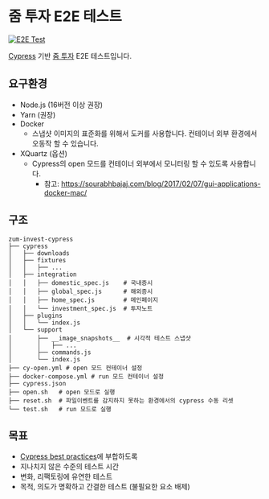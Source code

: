 # 줌 투자 E2E 테스트

[![E2E Test](https://github.com/Xvezda/zum-invest-cypress/actions/workflows/e2e.yml/badge.svg)](https://github.com/Xvezda/zum-invest-cypress/actions/workflows/e2e.yml)

[Cypress](https://cypress.io) 기반 [줌 투자](https://invest.zum.com/) E2E 테스트입니다.

## 요구환경
* Node.js (16버전 이상 권장)
* Yarn (권장)
* Docker
  * 스냅샷 이미지의 표준화를 위해서 도커를 사용합니다. 컨테이너 외부 환경에서 오동작 할 수 있습니다.
* XQuartz (옵션)
  * Cypress의 open 모드를 컨테이너 외부에서 모니터링 할 수 있도록 사용합니다.
    * 참고: https://sourabhbajaj.com/blog/2017/02/07/gui-applications-docker-mac/

## 구조
```
zum-invest-cypress
├── cypress
│   ├── downloads
│   ├── fixtures
│   │   ├── ...
│   ├── integration
│   │   ├── domestic_spec.js    # 국내증시
│   │   ├── global_spec.js      # 해외증시
│   │   ├── home_spec.js        # 메인페이지
│   │   └── investment_spec.js  # 투자노트
│   ├── plugins
│   │   └── index.js
│   └── support
│       ├── __image_snapshots__  # 시각적 테스트 스냅샷
│       │   ├── ...
│       ├── commands.js
│       └── index.js
├── cy-open.yml # open 모드 컨테이너 설정
├── docker-compose.yml # run 모드 컨테이너 설정
├── cypress.json
├── open.sh   # open 모드로 실행
├── reset.sh  # 파일이벤트를 감지하지 못하는 환경에서의 cypress 수동 리셋
└── test.sh   # run 모드로 실행
```

## 목표
* [Cypress best practices](https://docs.cypress.io/guides/references/best-practices)에 부합하도록
* 지나치지 않은 수준의 테스트 시간
* 변화, 리팩토링에 유연한 테스트
* 목적, 의도가 명확하고 간결한 테스트 (불필요한 요소 배제)
